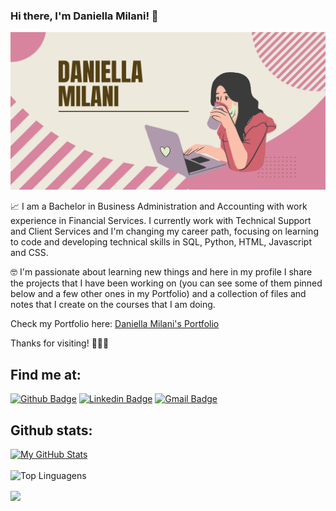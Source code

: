 ### Hi there, I'm Daniella Milani! 👋  

![Banner](https://github.com/danimilani/danimilani/blob/main/bannerdani.png)
 
📈  I am a Bachelor in Business Administration and Accounting with work experience in Financial Services. I currently work with Technical Support and Client Services and I'm changing my career path, focusing on learning to code and developing technical skills in SQL, Python, HTML, Javascript and CSS.

🤓  I'm passionate about learning new things and here in my profile I share the projects that I have been working on (you can see some of them pinned below and a few other ones in my Portfolio) and a collection of files and notes that I create on the courses that I am doing.

Check my Portfolio here: [Daniella Milani's Portfolio](https://danimilani.github.io/)

Thanks for visiting! 👩🏼‍💻
 
## Find me at:
[![Github Badge](https://img.shields.io/badge/-Github-000?style=flat-square&logo=Github&logoColor=white&link=https://github.com/danimilani)](https://github.com/danimilani)
[![Linkedin Badge](https://img.shields.io/badge/-LinkedIn-blue?style=flat-square&logo=Linkedin&logoColor=white&link=https://www.linkedin.com/in/daniella-milani/)](https://www.linkedin.com/in/daniella-milani/)
[![Gmail Badge](https://img.shields.io/badge/-Gmail-c14438?style=flat-square&logo=Gmail&logoColor=white&link=mailto:mp.danii@gmail.com)](mailto:daniellapmilani@gmail.com)
 



## Github stats:

[![My GitHub Stats](https://github-readme-stats.vercel.app/api?username=danimilani&count_private=true&theme=default&showicons=true&hide=prs)]()
<br>
<br>
![Top Linguagens](https://github-readme-stats.vercel.app/api/top-langs/?username=danimilani&layout=compact)

<img align="center" src="https://github.com/saadeghi/saadeghi/blob/master/dino.gif" />
<br>
<br>

